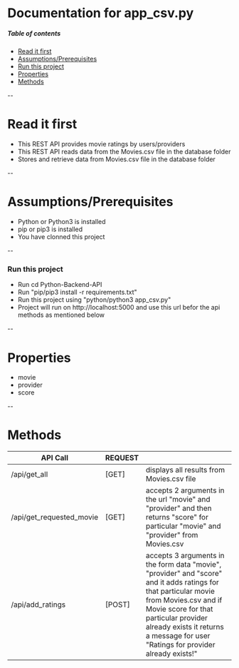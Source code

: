 # Documentation for app_csv.py

##### Table of contents
<!-- toc -->
- [Read it first](#rif)
- [Assumptions/Prerequisites](#assump)
- [Run this project](#rtp)
- [Properties](#props)
- [Methods](#methods)

<!-- tocstop -->

--
<a name="rif" />
# Read it first
- This REST API provides movie ratings by users/providers
- This REST API reads data from the Movies.csv file in the database folder
- Stores and retrieve data from Movies.csv file in the database folder

--
<a name="assump" />
# Assumptions/Prerequisites
- Python or Python3 is installed
- pip or pip3 is installed
- You have clonned this project


--
<a name="rtp" />
### Run this project
- Run cd Python-Backend-API
- Run "pip/pip3 install -r requirements.txt"
- Run this project using "python/python3 app_csv.py"
- Project will run on http://localhost:5000 and use this url befor the api methods as mentioned below


--
<a name="props" />
# Properties
 - movie
 - provider
 - score


--
<a name="methods" />
 # Methods
 | API Call                  | REQUEST       |        |
 | ------------------------- | ------------- |------- |
 | /api/get_all              | [GET]         | displays all results from Movies.csv file |
 | /api/get_requested_movie  | [GET]         | accepts 2 arguments in the url "movie" and "provider" and then returns "score" for particular "movie" and "provider" from Movies.csv |
 | /api/add_ratings          | [POST]        | accepts 3 arguments in the form data "movie", "provider" and "score" and it adds ratings for that particular movie from Movies.csv and if Movie score for that particular provider already exists it returns a message for user "Ratings for provider already exists!" |